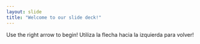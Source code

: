 ```yaml
---
layout: slide
title: "Welcome to our slide deck!"
---
```


Use the right arrow to begin!
Utiliza la flecha hacia la izquierda para volver!
